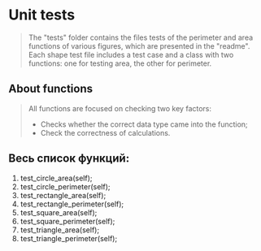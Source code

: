 # Unit tests
> The "tests" folder contains the files
> tests of the perimeter and area functions of various figures, which are presented in the "readme".
> Each shape test file includes a test case and a class with two functions: one for testing area, the other for perimeter.

## About functions
> All functions are focused on checking two key factors:
> * Checks whether the correct data type came into the function;
> * Check the correctness of calculations.
## Весь список функций:
1) test_circle_area(self);
2) test_circle_perimeter(self);
3) test_rectangle_area(self);
4) test_rectangle_perimeter(self);
5) test_square_area(self);
6) test_square_perimeter(self);
7) test_triangle_area(self);
8) test_triangle_perimeter(self);
